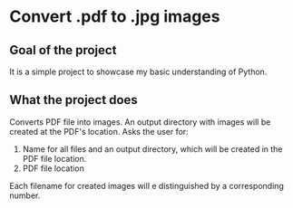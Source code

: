 # Convert .pdf to .jpg images
## Goal of the project
It is a simple project to showcase my basic understanding of Python. 
## What the project does
Converts PDF file into images. An output directory with images will be created at the PDF's location.
Asks the user for:
1. Name for all files and an output directory, which will be created in the PDF file location.
2. PDF file location

Each filename for created images will e distinguished by a corresponding number.
